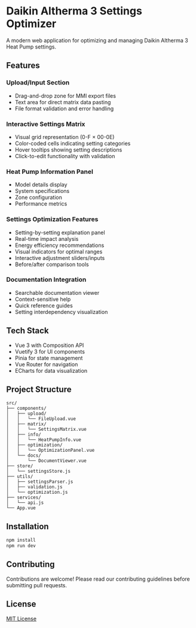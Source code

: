 # Daikin Altherma 3 Settings Optimizer

A modern web application for optimizing and managing Daikin Altherma 3 Heat Pump settings.

## Features

### Upload/Input Section
- Drag-and-drop zone for MMI export files
- Text area for direct matrix data pasting
- File format validation and error handling

### Interactive Settings Matrix
- Visual grid representation (0-F × 00-0E)
- Color-coded cells indicating setting categories
- Hover tooltips showing setting descriptions
- Click-to-edit functionality with validation

### Heat Pump Information Panel
- Model details display
- System specifications
- Zone configuration
- Performance metrics

### Settings Optimization Features
- Setting-by-setting explanation panel
- Real-time impact analysis
- Energy efficiency recommendations
- Visual indicators for optimal ranges
- Interactive adjustment sliders/inputs
- Before/after comparison tools

### Documentation Integration
- Searchable documentation viewer
- Context-sensitive help
- Quick reference guides
- Setting interdependency visualization

## Tech Stack
- Vue 3 with Composition API
- Vuetify 3 for UI components
- Pinia for state management
- Vue Router for navigation
- ECharts for data visualization

## Project Structure
```
src/
├── components/
│   ├── upload/
│   │   └── FileUpload.vue
│   ├── matrix/
│   │   └── SettingsMatrix.vue
│   ├── info/
│   │   └── HeatPumpInfo.vue
│   ├── optimization/
│   │   └── OptimizationPanel.vue
│   └── docs/
│       └── DocumentViewer.vue
├── store/
│   └── settingsStore.js
├── utils/
│   ├── settingsParser.js
│   ├── validation.js
│   └── optimization.js
├── services/
│   └── api.js
└── App.vue
```

## Installation

```bash
npm install
npm run dev
```

## Contributing
Contributions are welcome! Please read our contributing guidelines before submitting pull requests.

## License
[MIT License](LICENSE)